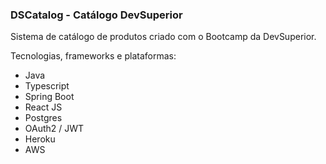 ### DSCatalog - Catálogo DevSuperior 

Sistema de catálogo de produtos criado com o Bootcamp da DevSuperior.

Tecnologias, frameworks e plataformas:

- Java
- Typescript
- Spring Boot
- React JS
- Postgres
- OAuth2 / JWT
- Heroku
- AWS
